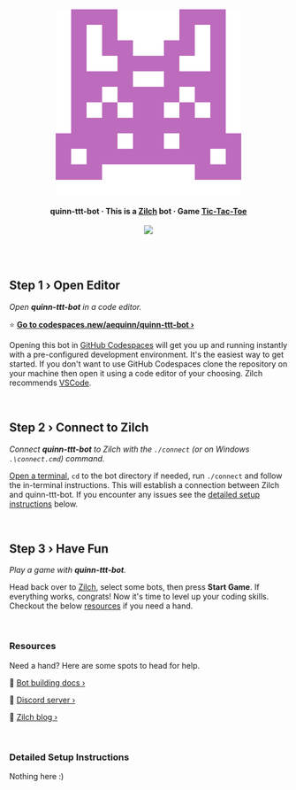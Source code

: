 
<br/>
<br/>
<br/>
<br/>
<p align="center">
    <img src="./avatar.svg"/>
    <br/>
    <br/>
    <b>quinn-ttt-bot · This is a <a href="https://www.zilch.dev">Zilch</a> bot · Game <a href="https://www.zilch.dev/tic-tac-toe">Tic-Tac-Toe</a></b>
    <br/>
    <br/>
    <a href="https://codespaces.new/aequinn/quinn-ttt-bot?quickstart=1"><img src="https://github.com/codespaces/badge.svg"/></a>
</p>
<br/>
<br/>

## Step 1 › Open Editor

_Open **quinn-ttt-bot** in a code editor._

⭐ **[Go to codespaces.new/aequinn/quinn-ttt-bot ›](https://codespaces.new/aequinn/quinn-ttt-bot?quickstart=1)**

Opening this bot in [GitHub Codespaces](https://docs.github.com/en/codespaces) will get you up and running instantly with a pre-configured development environment. It's the easiest way to get started. If you don't want to use GitHub Codespaces clone the repository on your machine then open it using a code editor of your choosing. Zilch recommends [VSCode](https://code.visualstudio.com/).

<br/>

## Step 2 › Connect to Zilch

_Connect **quinn-ttt-bot** to Zilch with the `./connect` (or on Windows `.\connect.cmd`) command._

[Open a terminal](https://code.visualstudio.com/docs/terminal/basics), `cd` to the bot directory if needed, run `./connect` and follow the in-terminal instructions. This will establish a connection between Zilch and quinn-ttt-bot. If you encounter any issues see the [detailed setup instructions](#detailed-setup-instructions) below.

<br/>

## Step 3 › Have Fun

_Play a game with **quinn-ttt-bot**._

Head back over to [Zilch](https://www.zilch.dev/tic-tac-toe), select some bots, then press **Start Game**. If everything works, congrats! Now it's time to level up your coding skills. Checkout the below [resources](#resources) if you need a hand.

<br/>

### Resources

Need a hand? Here are some spots to head for help.

🤖 [Bot building docs ›](https://www.zilch.dev/docs/building-bots)

💬 [Discord server ›](https://discord.gg/eFNVTn5tY8)

📖 [Zilch blog ›](https://www.zilch.dev/blog)

<br/>

### Detailed Setup Instructions

Nothing here :)
